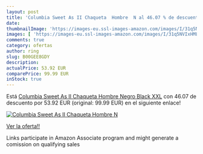 ```yaml
---
layout: post
title: 'Columbia Sweet As II Chaqueta  Hombre  N al 46.07 % de descuento'
date: 
thumbnailImage: 'https://images-eu.ssl-images-amazon.com/images/I/31q5NVIxHML._SL200_.jpg'
images: [ 'https://images-eu.ssl-images-amazon.com/images/I/31q5NVIxHML._SL200_.jpg' ]
comments: true
category: ofertas
author: ring
slug: B00GEE8GDY
description:
actualPrice: 53.92 EUR
comparePrice: 99.99 EUR
inStock: true
---
```


Está [Columbia Sweet As II Chaqueta  Hombre  Negro  Black   XXL](https://www.amazon.es/dp/B00GEE8GDY/?tag=tolees-21) con 46.07 de descuento por 53.92 EUR (original: 99.99 EUR) en el siguiente enlace!

[![Columbia Sweet As II Chaqueta  Hombre  N](https://images-eu.ssl-images-amazon.com/images/I/31q5NVIxHML._SL200_.jpg)](https://www.amazon.es/dp/B00GEE8GDY/?tag=tolees-21)

[Ver la oferta!!](https://www.amazon.es/dp/B00GEE8GDY/?tag=tolees-21)

Links participate in Amazon Associate program and might generate a comission on qualifying sales


